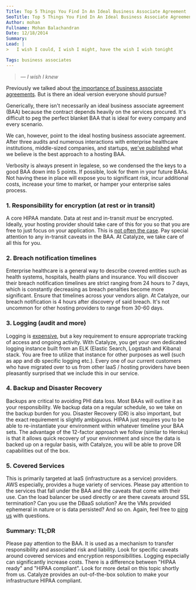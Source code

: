 ```yaml
---
Title: Top 5 Things You Find In An Ideal Business Associate Agreement
SeoTitle: Top 5 Things You Find In An Ideal Business Associate Agreement
Author: mohan
Fullname: Mohan Balachandran
Date: 12/18/2014
Summary: 
Lead: |
>   I wish I could, I wish I might, have the wish I wish tonight

Tags: business associates
---
```

>   — _I wish I knew_

Previously we talked about [the importance of business associate agreements](/blog/the-importance-of-business-associate-agreements). But is there an ideal version everyone should pursue?

Generically, there isn't necessarily an ideal business associate agreement (BAA) because the contract depends heavily on the services procured. It's difficult to peg the perfect blanket BAA that is ideal for every company and every scenario.

We can, however, point to the ideal hosting business associate agreement. After three audits and numerous interactions with enterprise healthcare institutions, middle-sized companies, and startups, [we've published](https://policy.catalyze.io/#catalyze-hipaa-business-associate-agreement-baa) what we believe is the best approach to a hosting BAA.

Verbosity is always present in legalese, so we condensed the the keys to a good BAA down into 5 points. If possible, look for them in your future BAAs. Not having these in place will expose you to significant risk, incur additional costs, increase your time to market, or hamper your enterprise sales process.

### 1. Responsibility for encryption (at rest or in transit)
A core HIPAA mandate. Data at rest and in-transit *must* be encrypted. Ideally, your hosting provider should take care of this for you so that you are free to just focus on your application. This is [not often the case](http://bit.ly/1sHXvCb). Pay special attention to any in-transit caveats in the BAA. At Catalyze, we take care of all this for you.

### 2. Breach notification timelines
Enterprise healthcare is a general way to describe covered entities such as health systems, hospitals, health plans and insurance. You will discover their breach notification timelines are strict ranging from 24 hours to 7 days, which is constantly decreasing as breach penalties become more significant. Ensure that timelines across your vendors align. At Catalyze, our breach notification is 4 hours after discovery of said breach. It's not uncommon for other hosting providers to range from 30-60 days.

### 3. Logging (audit and more)
Logging is [expensive](http://devopsreactions.tumblr.com/post/98877420250/receiving-your-first-splunk-bill), but a key requirement to ensure appropriate tracking of access and ongoing activity. With Catalyze, you get your own dedicated logging instance built from an ELK (Elastic Search, Logstash and Kibana) stack. You are free to utilize that instance for other purposes as well (such as app and db specific logging etc.). Every one of our current customers who have migrated over to us from other IaaS / hosting providers have been pleasantly surprised that we include this in our service. 

### 4. Backup and Disaster Recovery
Backups are critical to avoiding PHI data loss. Most BAAs will outline it as your responsibility. We backup data on a regular schedule, so we take on the backup burden for you. Disaster Recovery (DR) is also important, but the exact requirement is slightly ambiguous. HIPAA just requires you to be able to re-instantiate your environment within whatever timeline your BAA sets. The advantage of the 12-factor approach we follow (similar to Heroku) is that it allows quick recovery of your environment and since the data is backed up on a regular basis, with Catalyze, you will be able to prove DR capabilities out of the box.

### 5. Covered Services
This is primarily targeted at IaaS (infrastructure as a service) providers. AWS especially, provides a huge variety of services. Please pay attention to the services that fall under the BAA and the caveats that come with their use. Can the load balancer be used directly or are there caveats around SSL termination? Can you use the DBaaS solution? Are the VMs provided ephemeral in nature or is data persisted? And so on. Again, feel free to [ping us](mailto:hello@catalyze.io) with questions.

### Summary: TL;DR
Please pay attention to the BAA. It is used as a mechanism to transfer responsibility and associated risk and liability. Look for specific caveats around covered services and encryption responsibilities. Logging especially can significantly increase costs. There is a difference between "HIPAA ready" and "HIPAA compliant". Look for more detail on this topic shortly from us. Catalyze provides an out-of-the-box solution to make your infrastructure HIPAA compliant.

